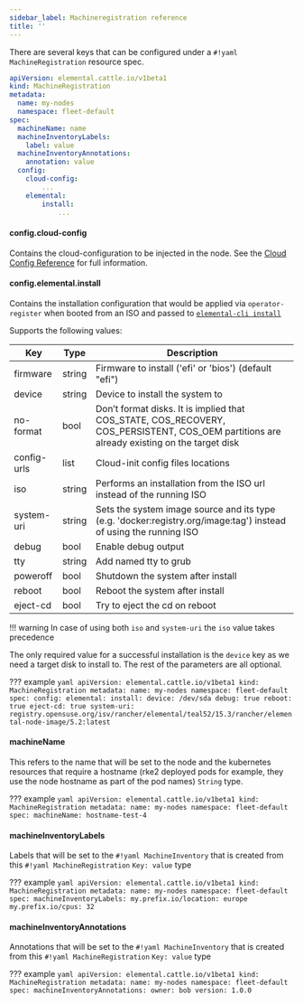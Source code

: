 ```yaml
---
sidebar_label: Machineregistration reference
title: ''
---
```


There are several keys that can be configured under a `#!yaml MachineRegistration` resource spec.


```yaml title="MachineRegistration"
apiVersion: elemental.cattle.io/v1beta1
kind: MachineRegistration
metadata:
  name: my-nodes
  namespace: fleet-default
spec:
  machineName: name
  machineInventoryLabels:
    label: value
  machineInventoryAnnotations:
    annotation: value
  config:
    cloud-config:
        ...
    elemental:
        install:
            ... 
```

#### config.cloud-config

Contains the cloud-configuration to be injected in the node. See the [Cloud Config Reference](cloud-config-reference.md) for full information.

#### config.elemental.install

Contains the installation configuration that would be applied via `operator-register` when booted from an ISO and passed to [`elemental-cli install`](https://github.com/rancher/elemental-cli/blob/main/docs/elemental_install.md)

Supports the following values:

| Key         | Type   | Description                                                                                                                                |
|-------------|--------|--------------------------------------------------------------------------------------------------------------------------------------------|
| firmware    | string | Firmware to install ('efi' or 'bios') (default "efi")                                                                                      |
| device      | string | Device to install the system to                                                                                                            |
| no-format   | bool   | Don’t format disks. It is implied that COS_STATE, COS_RECOVERY, COS_PERSISTENT, COS_OEM partitions are already existing on the target disk |
| config-urls | list   | Cloud-init config files locations                                                                                                          |
| iso         | string | Performs an installation from the ISO url instead of the running ISO                                                                       |
| system-uri  | string | Sets the system image source and its type (e.g. 'docker:registry.org/image:tag') instead of using the running ISO                          |
| debug       | bool   | Enable debug output                                                                                                                        |
| tty         | string | Add named tty to grub                                                                                                                      |
| poweroff    | bool   | Shutdown the system after install                                                                                                          |
| reboot      | bool   | Reboot the system after install                                                                                                            |
| eject-cd    | bool   | Try to eject the cd on reboot                                                                                                              |

!!! warning
    In case of using both `iso` and `system-uri` the `iso` value takes precedence

The only required value for a successful installation is the `device` key as we need a target disk to install to. The rest of the parameters are all optional.

??? example
    ```yaml
    apiVersion: elemental.cattle.io/v1beta1
    kind: MachineRegistration
    metadata:
      name: my-nodes
      namespace: fleet-default
    spec:
      config:
        elemental:
          install:
            device: /dev/sda
            debug: true
            reboot: true
            eject-cd: true
            system-uri: registry.opensuse.org/isv/rancher/elemental/teal52/15.3/rancher/elemental-node-image/5.2:latest
    ```

#### machineName

This refers to the name that will be set to the node and the kubernetes resources that require a hostname (rke2 deployed pods for example, they use the node hostname as part of the pod names)
`String` type.

??? example
    ```yaml
    apiVersion: elemental.cattle.io/v1beta1
    kind: MachineRegistration
    metadata:
      name: my-nodes
      namespace: fleet-default
    spec:
      machineName: hostname-test-4
    ```

#### machineInventoryLabels

Labels that will be set to the `#!yaml MachineInventory` that is created from this `#!yaml MachineRegistration`
`Key: value` type

??? example
    ```yaml
    apiVersion: elemental.cattle.io/v1beta1
    kind: MachineRegistration
    metadata:
      name: my-nodes
      namespace: fleet-default
    spec:
      machineInventoryLabels:
        my.prefix.io/location: europe
        my.prefix.io/cpus: 32
    ```

#### machineInventoryAnnotations

Annotations that will be set to the `#!yaml MachineInventory` that is created from this `#!yaml MachineRegistration`
`Key: value` type

??? example
    ```yaml
    apiVersion: elemental.cattle.io/v1beta1
    kind: MachineRegistration
    metadata:
      name: my-nodes
      namespace: fleet-default
    spec:
      machineInventoryAnnotations:
        owner: bob
        version: 1.0.0
    ```